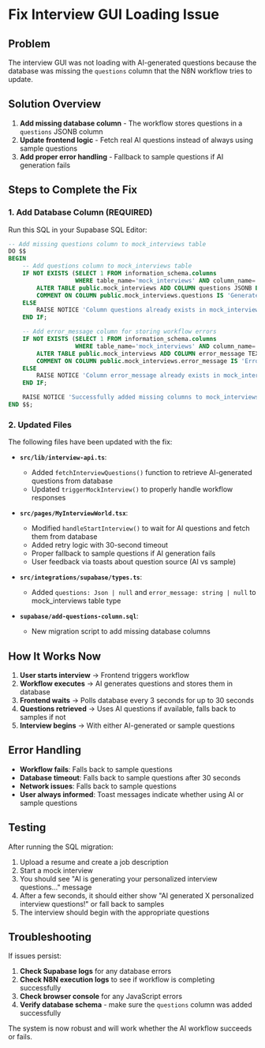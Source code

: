 # Fix Interview GUI Loading Issue

## Problem
The interview GUI was not loading with AI-generated questions because the database was missing the `questions` column that the N8N workflow tries to update.

## Solution Overview
1. **Add missing database column** - The workflow stores questions in a `questions` JSONB column
2. **Update frontend logic** - Fetch real AI questions instead of always using sample questions
3. **Add proper error handling** - Fallback to sample questions if AI generation fails

## Steps to Complete the Fix

### 1. Add Database Column (REQUIRED)
Run this SQL in your Supabase SQL Editor:

```sql
-- Add missing questions column to mock_interviews table
DO $$ 
BEGIN
    -- Add questions column to mock_interviews table
    IF NOT EXISTS (SELECT 1 FROM information_schema.columns 
                   WHERE table_name='mock_interviews' AND column_name='questions') THEN
        ALTER TABLE public.mock_interviews ADD COLUMN questions JSONB DEFAULT '{}';
        COMMENT ON COLUMN public.mock_interviews.questions IS 'Generated AI interview questions stored as JSONB';
    ELSE
        RAISE NOTICE 'Column questions already exists in mock_interviews table';
    END IF;

    -- Add error_message column for storing workflow errors
    IF NOT EXISTS (SELECT 1 FROM information_schema.columns 
                   WHERE table_name='mock_interviews' AND column_name='error_message') THEN
        ALTER TABLE public.mock_interviews ADD COLUMN error_message TEXT;
        COMMENT ON COLUMN public.mock_interviews.error_message IS 'Error message if workflow fails';
    ELSE
        RAISE NOTICE 'Column error_message already exists in mock_interviews table';
    END IF;

    RAISE NOTICE 'Successfully added missing columns to mock_interviews table';
END $$;
```

### 2. Updated Files
The following files have been updated with the fix:

- **`src/lib/interview-api.ts`**:
  - Added `fetchInterviewQuestions()` function to retrieve AI-generated questions from database
  - Updated `triggerMockInterview()` to properly handle workflow responses
  
- **`src/pages/MyInterviewWorld.tsx`**:
  - Modified `handleStartInterview()` to wait for AI questions and fetch them from database
  - Added retry logic with 30-second timeout
  - Proper fallback to sample questions if AI generation fails
  - User feedback via toasts about question source (AI vs sample)

- **`src/integrations/supabase/types.ts`**:
  - Added `questions: Json | null` and `error_message: string | null` to mock_interviews table type

- **`supabase/add-questions-column.sql`**:
  - New migration script to add missing database columns

## How It Works Now

1. **User starts interview** → Frontend triggers workflow
2. **Workflow executes** → AI generates questions and stores them in database
3. **Frontend waits** → Polls database every 3 seconds for up to 30 seconds
4. **Questions retrieved** → Uses AI questions if available, falls back to samples if not
5. **Interview begins** → With either AI-generated or sample questions

## Error Handling

- **Workflow fails**: Falls back to sample questions
- **Database timeout**: Falls back to sample questions after 30 seconds
- **Network issues**: Falls back to sample questions
- **User always informed**: Toast messages indicate whether using AI or sample questions

## Testing

After running the SQL migration:

1. Upload a resume and create a job description
2. Start a mock interview
3. You should see "AI is generating your personalized interview questions..." message
4. After a few seconds, it should either show "AI generated X personalized interview questions!" or fall back to samples
5. The interview should begin with the appropriate questions

## Troubleshooting

If issues persist:

1. **Check Supabase logs** for any database errors
2. **Check N8N execution logs** to see if workflow is completing successfully  
3. **Check browser console** for any JavaScript errors
4. **Verify database schema** - make sure the `questions` column was added successfully

The system is now robust and will work whether the AI workflow succeeds or fails.